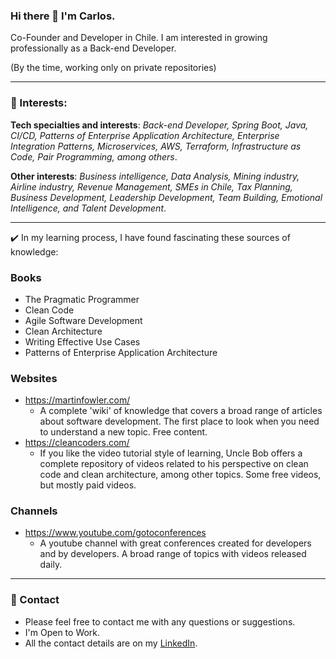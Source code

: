 ### Hi there 👋 I'm Carlos.

Co-Founder and Developer in Chile. I am interested in growing professionally as a Back-end Developer. 

(By the time, working only on private repositories)

---

### 🎯 Interests:

**Tech specialties and interests**: *Back-end Developer, Spring Boot, Java, CI/CD, Patterns of Enterprise Application Architecture, Enterprise Integration Patterns, Microservices, AWS, Terraform, Infrastructure as Code, Pair Programming, among others*.

**Other interests**: *Business intelligence, Data Analysis, Mining industry, Airline industry, Revenue Management, SMEs in Chile, Tax Planning, Business Development, Leadership Development, Team Building, Emotional Intelligence, and Talent Development*.

---

✔️ In my learning process, I have found fascinating these sources of knowledge:

### Books
- The Pragmatic Programmer
- Clean Code
- Agile Software Development
- Clean Architecture
- Writing Effective Use Cases
- Patterns of Enterprise Application Architecture

### Websites
- https://martinfowler.com/
  - A complete 'wiki' of knowledge that covers a broad range of articles about software development. The first place to look when you need to understand a new topic. Free content.
- https://cleancoders.com/
  - If you like the video tutorial style of learning, Uncle Bob offers a complete repository of videos related to his perspective on clean code and clean architecture, among other topics. Some free videos, but mostly paid videos.

### Channels
- https://www.youtube.com/gotoconferences
  - A youtube channel with great conferences created for developers and by developers. A broad range of topics with videos released daily.

---

### 📧 Contact

- Please feel free to contact me with any questions or suggestions. 
- I'm Open to Work. 
- All the contact details are on my [LinkedIn](https://www.linkedin.com/in/carlossalinas/).

